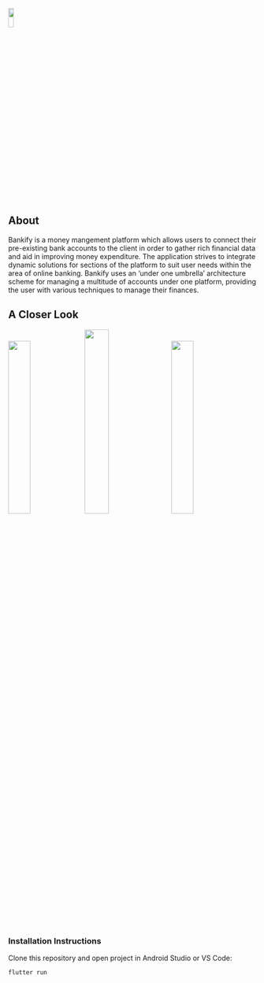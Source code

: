 <img width="15%" height="10%" src="https://i.imgur.com/qWiUbOc.png">
<h2>About</h2>
<p>Bankify is a money mangement platform which allows users to connect their pre-existing bank accounts to the client in order to gather rich financial data and aid in improving money expenditure. The application strives to integrate dynamic solutions for sections of the platform to suit user needs within the area of online banking. Bankify uses an ‘under one umbrella’ architecture scheme for managing a multitude of accounts under one platform, providing the user with various techniques to manage their finances.</p>
<h2>A Closer Look</h2>
<div class="row">
<img  width="30%" height="30%" src="https://i.imgur.com/p2ZG3RX.png">
<img  width="31%" height="31%" src="https://i.imgur.com/xMGweNL.png">
&nbsp;
&nbsp;
<img  width="30%" height="30%" src="https://i.imgur.com/dnuKgQ3.png">
</div>

<h3>Installation Instructions</h3>
<p>Clone this repository and open project in Android Studio or VS Code:</p>
<pre><code>flutter run</code></pre>
